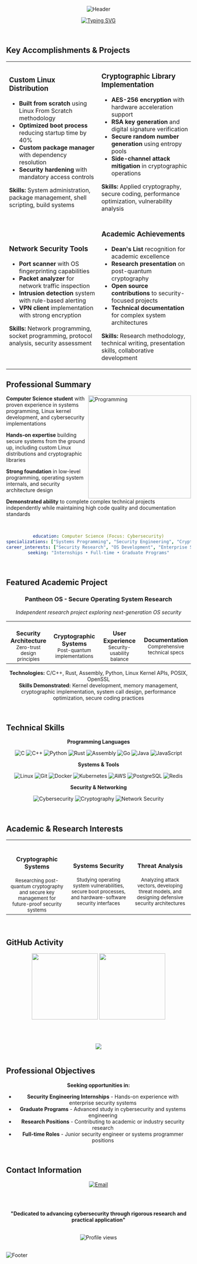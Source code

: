 
<div align="center">

![Header](https://capsule-render.vercel.app/api?type=waving&color=gradient&customColorList=0,2,2,5,30&height=220&section=header&text=Benjamin%20Black&fontSize=48&fontColor=ffffff&animation=fadeIn&fontAlignY=40&desc=Computer%20Science%20Student%20%7C%20Software%20Engineer&descAlignY=60&descAlign=50)

[![Typing SVG](https://readme-typing-svg.herokuapp.com?font=Inter&weight=500&size=20&duration=3500&pause=1200&color=8B5CF6&center=true&vCenter=true&width=700&lines=Computer+Science+%E2%80%A2+Cybersecurity+%E2%80%A2+Systems+Programming;Passionate+about+Secure+Software+Development;Seeking+Opportunities+in+Security+Engineering)](https://git.io/typing-svg)

</div>

<br>

## Key Accomplishments & Projects

<div align="center">

<table>
<tr>
<td width="50%">

### **Custom Linux Distribution**
- **Built from scratch** using Linux From Scratch methodology
- **Optimized boot process** reducing startup time by 40%
- **Custom package manager** with dependency resolution
- **Security hardening** with mandatory access controls

**Skills:** System administration, package management, shell scripting, build systems

</td>
<td width="50%">

### **Cryptographic Library Implementation**
- **AES-256 encryption** with hardware acceleration support
- **RSA key generation** and digital signature verification
- **Secure random number generation** using entropy pools
- **Side-channel attack mitigation** in cryptographic operations

**Skills:** Applied cryptography, secure coding, performance optimization, vulnerability analysis

</td>
</tr>
<tr>
<td width="50%">

### **Network Security Tools**
- **Port scanner** with OS fingerprinting capabilities
- **Packet analyzer** for network traffic inspection
- **Intrusion detection** system with rule-based alerting
- **VPN client** implementation with strong encryption

**Skills:** Network programming, socket programming, protocol analysis, security assessment

</td>
<td width="50%">

### **Academic Achievements**
- **Dean's List** recognition for academic excellence
- **Research presentation** on post-quantum cryptography
- **Open source contributions** to security-focused projects
- **Technical documentation** for complex system architectures

**Skills:** Research methodology, technical writing, presentation skills, collaborative development

</td>
</tr>
</table>

</div>


## Professional Summary

<img align="right" alt="Programming" width="280" src="https://raw.githubusercontent.com/abhisheknaiidu/abhisheknaiidu/master/code.gif">

**Computer Science student** with proven experience in systems programming, Linux kernel development, and cybersecurity implementations

**Hands-on expertise** building secure systems from the ground up, including custom Linux distributions and cryptographic libraries

**Strong foundation** in low-level programming, operating system internals, and security architecture design

**Demonstrated ability** to complete complex technical projects independently while maintaining high code quality and documentation standards

<br clear="right"/>

<div align="center">

```yaml
education: Computer Science (Focus: Cybersecurity)
specializations: ["Systems Programming", "Security Engineering", "Cryptography"]
career_interests: ["Security Research", "OS Development", "Enterprise Security"]
seeking: "Internships • Full-time • Graduate Programs"
```

</div>

<br>

## Featured Academic Project

<div align="center">

### **Pantheon OS - Secure Operating System Research**
*Independent research project exploring next-generation OS security*

<table>
<tr>
<td align="center" width="25%">
<br><strong>Security Architecture</strong>
<br><sub>Zero-trust design principles</sub>
</td>
<td align="center" width="25%">
<br><strong>Cryptographic Systems</strong>
<br><sub>Post-quantum implementations</sub>
</td>
<td align="center" width="25%">
<br><strong>User Experience</strong>
<br><sub>Security-usability balance</sub>
</td>
<td align="center" width="25%">
<br><strong>Documentation</strong>
<br><sub>Comprehensive technical specs</sub>
</td>
</tr>
</table>

**Technologies:** C/C++, Rust, Assembly, Python, Linux Kernel APIs, POSIX, OpenSSL  
**Skills Demonstrated:** Kernel development, memory management, cryptographic implementation, system call design, performance optimization, secure coding practices

</div>

<br>

## Technical Skills

<div align="center">

**Programming Languages**

![C](https://img.shields.io/badge/C-00599C?style=for-the-badge&logo=c&logoColor=white)
![C++](https://img.shields.io/badge/C++-00599C?style=for-the-badge&logo=cplusplus&logoColor=white)
![Python](https://img.shields.io/badge/Python-3776AB?style=for-the-badge&logo=python&logoColor=white)
![Rust](https://img.shields.io/badge/Rust-000000?style=for-the-badge&logo=rust&logoColor=white)
![Assembly](https://img.shields.io/badge/Assembly-654FF0?style=for-the-badge&logo=assemblyscript&logoColor=white)
![Go](https://img.shields.io/badge/Go-00ADD8?style=for-the-badge&logo=go&logoColor=white)
![Java](https://img.shields.io/badge/Java-ED8B00?style=for-the-badge&logo=java&logoColor=white)
![JavaScript](https://img.shields.io/badge/JavaScript-F7DF1E?style=for-the-badge&logo=javascript&logoColor=black)

**Systems & Tools**

![Linux](https://img.shields.io/badge/Linux-FCC624?style=for-the-badge&logo=linux&logoColor=black)
![Git](https://img.shields.io/badge/Git-F05032?style=for-the-badge&logo=git&logoColor=white)
![Docker](https://img.shields.io/badge/Docker-2496ED?style=for-the-badge&logo=docker&logoColor=white)
![Kubernetes](https://img.shields.io/badge/Kubernetes-326CE5?style=for-the-badge&logo=kubernetes&logoColor=white)
![AWS](https://img.shields.io/badge/AWS-232F3E?style=for-the-badge&logo=amazon-aws&logoColor=white)
![PostgreSQL](https://img.shields.io/badge/PostgreSQL-316192?style=for-the-badge&logo=postgresql&logoColor=white)
![Redis](https://img.shields.io/badge/Redis-DC382D?style=for-the-badge&logo=redis&logoColor=white)

**Security & Networking**

![Cybersecurity](https://img.shields.io/badge/Cybersecurity-FF4757?style=for-the-badge&logo=security&logoColor=white)
![Cryptography](https://img.shields.io/badge/Cryptography-5f27cd?style=for-the-badge&logo=letsencrypt&logoColor=white)
![Network Security](https://img.shields.io/badge/Network%20Security-00d2d3?style=for-the-badge&logo=security&logoColor=white)

</div>

<br>

## Academic & Research Interests

<div align="center">

<table>
<tr>
<td align="center" width="33%">
<br><br>
<strong>Cryptographic Systems</strong>
<br><br>
<sub>Researching post-quantum cryptography and secure key management for future-proof security systems</sub>
</td>
<td align="center" width="33%">
<br><br>
<strong>Systems Security</strong>
<br><br>
<sub>Studying operating system vulnerabilities, secure boot processes, and hardware-software security interfaces</sub>
</td>
<td align="center" width="33%">
<br><br>
<strong>Threat Analysis</strong>
<br><br>
<sub>Analyzing attack vectors, developing threat models, and designing defensive security architectures</sub>
</td>
</tr>
</table>

</div>

<br>

## GitHub Activity

<div align="center">

<img height="180em" src="https://github-readme-stats.vercel.app/api?username=BenjaminBlack3303&show_icons=true&theme=radical&include_all_commits=true&count_private=true&hide_border=true&bg_color=0d1117&title_color=8b5cf6&icon_color=8b5cf6&text_color=ffffff"/>
<img height="180em" src="https://github-readme-stats.vercel.app/api/top-langs/?username=BenjaminBlack3303&layout=compact&langs_count=6&theme=radical&hide_border=true&bg_color=0d1117&title_color=8b5cf6&text_color=ffffff"/>

<br><br>

<img src="https://github-readme-streak-stats.herokuapp.com/?user=BenjaminBlack3303&theme=radical&hide_border=true&background=0d1117&stroke=8b5cf6&ring=8b5cf6&fire=ff6b6b&currStreakLabel=8b5cf6"/>

</div>

<br>

## Professional Objectives

<div align="center">

**Seeking opportunities in:**
- **Security Engineering Internships** - Hands-on experience with enterprise security systems
- **Graduate Programs** - Advanced study in cybersecurity and systems engineering  
- **Research Positions** - Contributing to academic or industry security research
- **Full-time Roles** - Junior security engineer or systems programmer positions

</div>

<br>

## Contact Information

<div align="center">

<a href="mailto:benjamin.black.3303@gmail.com">
<img src="https://img.shields.io/badge/Email-D14836?style=for-the-badge&logo=gmail&logoColor=white" alt="Email"/>
</a>

<br><br>

**"Dedicated to advancing cybersecurity through rigorous research and practical application"**

<br>

<img src="https://komarev.com/ghpvc/?username=BenjaminBlack3303&label=Profile%20views&color=8b5cf6&style=flat" alt="Profile views" />

</div>

<br>

![Footer](https://capsule-render.vercel.app/api?type=waving&color=gradient&customColorList=0,2,2,5,30&height=100&section=footer)

